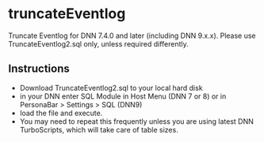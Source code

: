 # truncateEventlog
Truncate Eventlog for DNN 7.4.0 and later (including DNN 9.x.x).
Please use TruncateEventlog2.sql only, unless required differently.

## Instructions
- Download TruncateEventlog2.sql to your local hard disk
- in your DNN enter SQL Module in Host Menu (DNN 7 or 8) or in PersonaBar > Settings > SQL (DNN9)
- load the file and execute.
- You may need to repeat this frequently unless you are using latest DNN TurboScripts, which will take care of table sizes.
